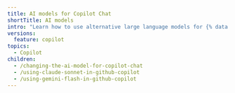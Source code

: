 ```yaml
---
title: AI models for Copilot Chat
shortTitle: AI models
intro: "Learn how to use alternative large language models for {% data variables.product.prodname_copilot_chat %}."
versions:
  feature: copilot
topics:
  - Copilot
children:
  - /changing-the-ai-model-for-copilot-chat
  - /using-claude-sonnet-in-github-copilot
  - /using-gemini-flash-in-github-copilot
---
```


